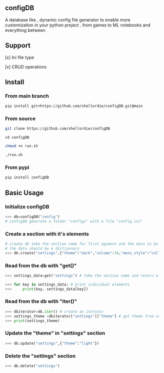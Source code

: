 ## configDB 

A database like , dynamic config file generator to enable more customization in
your python project . from games to ML notebooks and everything between

## Support 

[x] Ini file type

[x] CRUD operations

## Install

### From main branch 

```bash
pip install git+https://github.com/shellordie/configDB.git@main
```

### From source

```bash
git clone https://github.com/shellordie/configDB
```

```
cd configDB
```

```bash
chmod +x run.sh
```

```bash
./run.sh
```

### From pypi 

```bash
pip install configDB
```

## Basic Usage

### Initialize configDB 

```python
>>> db=configDB("config") 
# configDB generate a folder "configs" with a file "config.ini"
```

### Create a section with it's elements 

```python
# create db take the section name for first agument and the data to be added for second argument 
# the data should be a dictionnary
>>> db.create("settings",{"theme":"dark","volume":34,"menu_style":"collapse"})
```

### Read from the db with "get()"

```python
>>> settings_data=get("settings") # take the section name and return a dictionnary 

>>> for key in settings_data: # print individual elements
>>>     print(key, settings_data[key])
```

### Read from the db with "iter()"

```python
>>> dbiterator=db.iter() # create an iterator
>>> settings_theme =dbiterator["settings"]["theme"] # get theme from settings
>>> print(settings_theme)
```

### Update the "theme" in  "settings" section

```python
>>> db.update("settings",{"theme":"light"}) 
```
### Delete the "settings" section

```python
>>> db.delete("settings")
```


